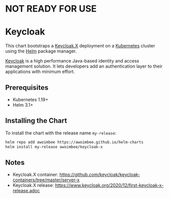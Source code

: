 # NOT READY FOR USE
# Keycloak

This chart bootstraps a [Keycloak.X](https://www.keycloak.org) deployment on a [Kubernetes](http://kubernetes.io) cluster using the [Helm](https://helm.sh) package manager.

[Keycloak](https://www.keycloak.org) is a high performance Java-based identity and access management solution. It lets developers add an authentication layer to their applications with minimum effort.

## Prerequisites

- Kubernetes 1.19+
- Helm 3.1+

## Installing the Chart

To install the chart with the release name `my-release`:

```bash
helm repo add awoimbee https://awoimbee.github.io/helm-charts
helm install my-release awoimbee/keycloak-x
```

## Notes

- Keycloak.X container: https://github.com/keycloak/keycloak-containers/tree/master/server-x
- Keycloak.X release: https://www.keycloak.org/2020/12/first-keycloak-x-release.adoc
